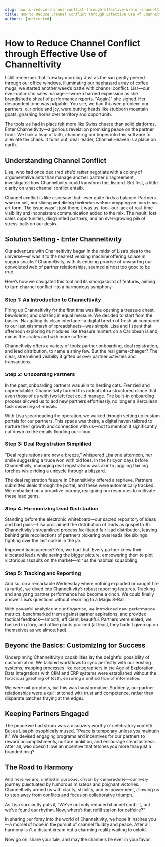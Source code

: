 ```yaml
---
slug: how-to-reduce-channel-conflict-through-effective-use-of-channeltivity
title: How to Reduce Channel Conflict through Effective Use of Channeltivity
authors: [undirected]
---
```



# How to Reduce Channel Conflict through Effective Use of Channeltivity

I still remember that Tuesday morning. Just as the sun gently peeked through our office windows, illuminating our haphazard array of coffee mugs, we started another week’s battle with channel conflict. Lisa—our ever-optimistic sales manager—wore a harried expression as she brandished a sheaf of performance reports. "Again?" she sighed. Her despondent tone was palpable. You see, we had this wee problem: our partners, our pride and joy, were butting heads like stubborn mountain goats, gnashing horns over territory and opportunity.

The tools we had in place felt more like Swiss cheese than solid platforms. Enter Channeltivity—a glorious revelation promising peace on the partner front. We took a leap of faith, channeling our hopes into this software to alleviate the chaos. It turns out, dear reader, Channel Heaven is a place on earth.

## Understanding Channel Conflict

Lisa, who had once declared she’d rather negotiate with a colony of argumentative ants than manage another partner disagreement, investigated how Channeltivity could transform the discord. But first, a little clarity on what channel conflict entails.

Channel conflict is like a seesaw that never quite finds a balance. Partners want to sell, but slicing and dicing territories without stepping on toes is an art form. The issue wasn't just them; it was us, too—our lack of real-time visibility and inconsistent communication added to the mix. The result: lost sales opportunities, disgruntled partners, and an ever-growing pile of stress-balls on our desks.

## Solution Setting - Enter Channeltivity

Our adventure with Channeltivity began in the midst of Lisa’s plea to the universe—or was it to the nearest vending machine offering solace in sugary snacks? Channeltivity, with its enticing promise of unsnarling our convoluted web of partner relationships, seemed almost too good to be true.

Here’s how we navigated this tool and its smorgasbord of features, aiming to turn channel conflict into a harmonious symphony.

### Step 1: An Introduction to Channeltivity

Firing up Channeltivity for the first time was like opening a treasure chest, bewildering and dazzling in equal measure. We decided to start from the basics. Navigating its clean interface—a digital breath of fresh air compared to our last mishmash of spreadsheets—was simple. Lisa and I spent that afternoon exploring its modules like treasure hunters on a Caribbean island, minus the pirates and with more caffeine.

Channeltivity offers a variety of tools: partner onboarding, deal registration, and lead distribution, to name a shiny few. But the real game-changer? The clear, streamlined visibility it gifted us over partner activities and transactions. 

### Step 2: Onboarding Partners

In the past, onboarding partners was akin to herding cats. Frenzied and unpredictable. Channeltivity turned this ordeal into a structured dance that even those of us with two left feet could manage. The built-in onboarding process allowed us to add new partners effortlessly, no longer a Herculean task deserving of medals.

With Lisa spearheading the operation, we walked through setting up custom portals for our partners. This space was theirs, a digital haven tailored to nurture their growth and connection with us—not to mention it significantly cut down on the emails flooding our inbox.

### Step 3: Deal Registration Simplified

“Deal registrations are now a breeze,” whispered Lisa one afternoon, her smile suggesting a truce won with old foes. In the halcyon days before Channeltivity, managing deal registrations was akin to juggling flaming torches while riding a unicycle through a blizzard. 

The deal registration feature in Channeltivity offered a reprieve. Partners submitted deals through the portal, and these were automatically tracked. We embarked on a proactive journey, realigning our resources to cultivate these lead gems.

### Step 4: Harmonizing Lead Distribution

Standing before the electronic whiteboard—our sacred repository of ideas and bad puns—Lisa proclaimed the distribution of leads as gospel truth. Channeltivity’s streamlined process facilitated fair lead distribution, leaving behind grim recollections of partners bickering over leads like siblings fighting over the last cookie in the jar. 

Improved transparency? Yep, we had that. Every partner knew their allocated leads while seeing the bigger picture, empowering them to plot victorious assaults on the market—minus the habitual squabbling.

### Step 5: Tracking and Reporting

And so, on a remarkable Wednesday where nothing exploded or caught fire (a rarity), we dived into Channeltivity’s robust reporting features. Tracking and analyzing partner performance had become a cinch. We could finally answer Lisa’s questions without resorting to a Magic 8-Ball.

With powerful analytics at our fingertips, we introduced new performance metrics, benchmarked them against partner aspirations, and provided tactical feedback—smooth, efficient, beautiful. Partners were elated, we basked in glory, and office plants pranced (at least, they hadn’t given up on themselves as we almost had).

## Beyond the Basics: Customizing for Success

Underpinning Channeltivity’s capabilities lay the delightful possibility of customization. We tailored workflows to sync perfectly with our existing systems, mapping processes like cartographers in the Age of Exploration. Data integrations with CRM and ERP systems were established without the ferocious gnashing of teeth, ensuring a unified flow of information.

We were not prophets, but this was transformative. Suddenly, our partner relationships were a quilt stitched with trust and competence, rather than disparate patches fraying at the edges.

## Keeping Partners Engaged

The peace we had struck was a discovery worthy of celebratory confetti. But as Lisa philosophically mused, "Peace is temporary unless you maintain it." We devised engaging programs and incentives for our partners to reward accomplishments, nurture ambition, and encourage steadfastness. After all, who doesn’t love an incentive that fetches you more than just a branded mug?

## The Road to Harmony

And here we are, unified in purpose, driven by camaraderie—our lively journey punctuated by humorous missteps and poignant victories. Channeltivity armed us with clarity, stability, and empowerment, allowing us to step away from conflicts and focus on collaborative triumph.

As Lisa succinctly puts it, “We’ve not only reduced channel conflict, but we’ve found our rhythm. Now, where’s that refill station for caffeine?”

In sharing our foray into the world of Channeltivity, we hope it inspires you—a morsel of hope in the pursuit of channel fluidity and peace. After all, harmony isn't a distant dream but a charming reality waiting to unfold.

Now go on, share your tale, and may the channels be ever in your favor.